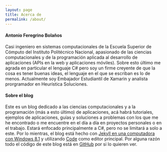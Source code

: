 ```yaml
---
layout: page
title: Acerca de
permalink: /about/
---
```

#### Antonio Feregrino Bolaños
Casi ingeniero en sistemas computacionales de la Escuela Superior de Cómputo del Instituto Politécnico Nacional, apasionado de las ciencias computacionales y de la programación aplicada al desarrollo de aplicaciones (APIs en la web y aplicaciones móviles). Sobre esto último me agrada en particular el lenguaje C# pero soy un firme creyente de que la cosa es tener buenas ideas, el lenguaje en el que se escriban es lo de menos. Actualmente soy Embajador Estudiantil de Xamarin y analista prorgramador en Heurística Soluciones.


#### Sobre el blog
Este es un blog dedicado a las ciencias computacionales y a la programación (más a esto último) de aplicaciones, acá habrá tutoriales, ejemplos de aplicaciones, guías y soluciones a problemas con los que me he encontrado o me encuentre en el día a día en proyectos personales o en el trabajo. Estará enfocado principalmente a C#, pero no se limitará a solo a este. Por lo mientras, el blog está hecho con [Jekyll en una computadora con Windows 8.1](http://jekyll-windows.juthilo.com) y utilizando [Code](https://code.visualstudio.com) como editor principal. Por alguna razón todo el código de este blog está en [GitHub](http://github.com/fferegrino/that-c-sharp-guy) por si lo quieren ver.